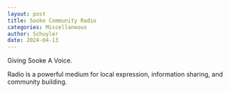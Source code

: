 ```yaml
---
layout: post
title: Sooke Community Radio
categories: Miscellaneous
author: Schuyler
date: 2024-04-13
---
```



Giving Sooke A Voice.

Radio is a powerful medium for local expression, information sharing, and community building.


